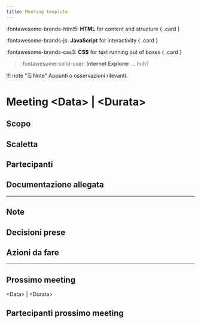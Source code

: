 ```yaml
---
title: Meeting template
---
```


<div class="grid" markdown>

:fontawesome-brands-html5: __HTML__ for content and structure
{ .card }

:fontawesome-brands-js: __JavaScript__ for interactivity
{ .card }

:fontawesome-brands-css3: __CSS__ for text running out of boxes
{ .card }

> :fontawesome-solid-user: __Internet Explorer__ ... huh?

</div>

!!! note "🗒️ Note"
    Appunti o osservazioni rilevanti.

# Meeting &lt;Data&gt; | &lt;Durata&gt;

## Scopo

## Scaletta

## Partecipanti

## Documentazione allegata

---

## Note

## Decisioni prese

## Azioni da fare

---

## Prossimo meeting

&lt;Data&gt; | &lt;Durata&gt;

## Partecipanti prossimo meeting